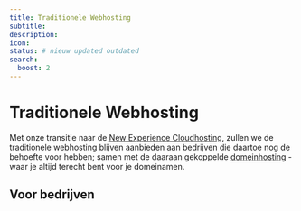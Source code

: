 ```yaml
---
title: Traditionele Webhosting
subtitle:  
description: 
icon: 
status: # nieuw updated outdated
search:
  boost: 2 
---
```


# Traditionele Webhosting

Met onze transitie naar de [New Experience Cloudhosting](/docs/NE%20Cloudhosting), zullen we de traditionele webhosting blijven aanbieden aan bedrijven die daartoe nog de behoefte voor hebben; samen met de daaraan gekoppelde [domeinhosting](https://web.omadudu.com) - waar je altijd terecht bent voor je domeinamen.

## Voor bedrijven